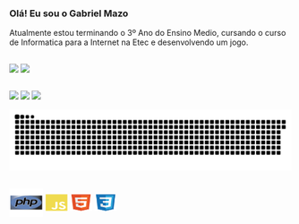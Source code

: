 
### Olá! Eu sou o Gabriel Mazo

Atualmente estou terminando o 3º Ano do Ensino Medio, cursando o curso de Informatica para a Internet na Etec e desenvolvendo um jogo.

##

<div>
 
 <img height="140em" src="https://github-readme-stats.vercel.app/api?username=gabrielmazo&show_icons=true&theme=gotham&include_all_commits=true&count_private=true">
 <img height="140em" src="https://github-readme-stats.vercel.app/api/top-langs/?username=gabrielmazo&layout=compact&langs_count=7&theme=gotham">
 
</div>
  
##
 
<div> 
  
 <a href = "https://join.skype.com/invite/nE0yyiDfscVW"><img src="https://img.shields.io/badge/-Skype-%230077B5?style=for-the-badge&logo=skype&logoColor=white" target="_blank"></a>
  <a href = "mailto:gabriels.mazo216@gmail.com"><img src="https://img.shields.io/badge/-Gmail-%23333?style=for-the-badge&logo=gmail&logoColor=white" target="_blank"></a>
  <a href="https://www.linkedin.com/in/gabriel-silva-mazo-a004a420a" target="_blank"><img src="https://img.shields.io/badge/-LinkedIn-%230077B5?style=for-the-badge&logo=linkedin&logoColor=white" target="_blank"></a> 
 
  ![Snake animation](https://github.com/gabrielmazo/gabrielmazo/blob/output/github-contribution-grid-snake.svg)
  
</div>

##

<div style="display: inline_block">
  
  <img align="center" alt="PHP" height="50" width="60" src="https://raw.githubusercontent.com/devicons/devicon/master/icons/php/php-original.svg">
  <img align="center" alt="JS" height="30" width="40" src="https://raw.githubusercontent.com/devicons/devicon/master/icons/javascript/javascript-plain.svg">
  <img align="center" alt="HTML" height="30" width="40" src="https://raw.githubusercontent.com/devicons/devicon/master/icons/html5/html5-original.svg">
  <img align="center" alt="CSS" height="30" width="40" src="https://raw.githubusercontent.com/devicons/devicon/master/icons/css3/css3-original.svg">
 
</div>
